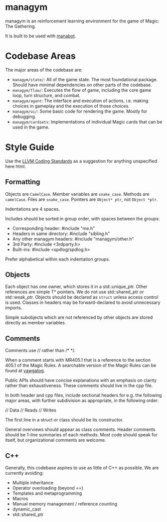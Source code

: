 # managym   

managym is an reinforcement learning environment for the game of Magic: The Gathering.

It is built to be used with [manabot](https://github.com/jacklionheart/manabot).

# Codebase Areas

The major areas of the codebase are:

- `managym/state/`: All of the game state. The most foundational package. Should have minimal dependencies on other parts of the codebase.
- `managym/flow/`: Executes the flow of game, including the core game loop, turn structure, and combat.
- `managym/agent`: The interface and execution of actions, i.e. making choices in gameplay and the execution of those choices.
- `managym/ui/`: Some basic code for rendering the game. Mostly for debugging.
- `managym/cardsets`: Implementations of individual Magic cards that can be used in the game. 

# Style Guide

Use the [LLVM Coding Standards](https://llvm.org/docs/CodingStandards) as a suggestion for anything unspecified here html.

## Formatting

Objects are `CamelCase`. Member variables are `snake_case`. Methods are `camelCase`. Files are `snake_case`. 
Pointers are `Object* ptr`, not `Object *ptr`. 

Indentations are 4 spaces. 

Includes should be sorted in group order, with spaces between the groups:

- Corresponding header: #include "me.h"
- Headers in same directory: #include "sibling.h"
- Any other managym headers: #include "managym/other.h"
- 3rd Party: #include <3rdparty.h>
- Built-ins: #include <spdlog/spdlog.h>

Prefer alphabetical within each indentation groups.

## Objects

Each object has one owner, which stores it in a std::unique_ptr<T>. Other references are simple T* pointers. We do not use std::shared_ptr or std::weak_ptr. Objects should be declared as `struct` unless access control is used. Classes in headers may be forward-declared to avoid unnecessary imports.

Simple subobjects which are not referenced by other objects are stored directly as member variables.

## Comments

Comments use // rather than /* */.

When a comment starts with MR405.1 that is a reference to the section 405.1 of the Magic Rules. A searchable version of the Magic Rules can be found at [yawgatog](https://yawgatog.com/resources/magic-rules/). 

Public APIs should have concise explanations with an emphasis on clarity rather than exhaustiveness. These comments should live in the cpp file.

In both header and cpp files, include sectional headers for e.g. the following major areas, with further subdivision as appropriate, in the following order:

// Data
// Reads
// Writes

The first line in a struct or class should be its constructor.

General overviews should appear as class comments. Header comments should be 1-line summaries of each methods. Most code should speak for itself, but organizational comments are welcome.

## C++

Generally, this codebase aspires to use as little of C++ as possible. We are currently avoiding:

- Multiple inheritance
- Operator overloading (beyond ==)
- Templates and metaprogramming
- Macros
- Manual memory management / reference counting
- dynamic_cast
- std::shared_ptr